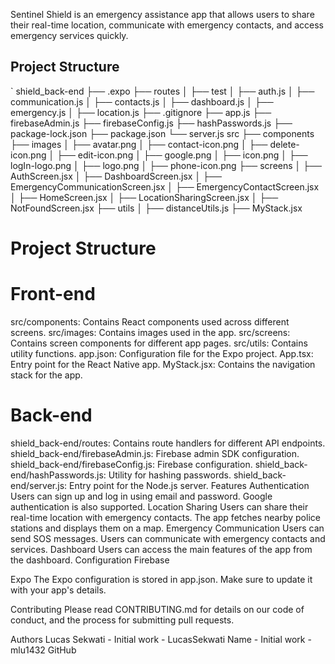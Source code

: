 Sentinel Shield is an emergency assistance app that allows users to share their real-time location, communicate with emergency contacts, and access emergency services quickly.

## Project Structure

`
shield_back-end
├── .expo
├── routes
│   ├── test
│   ├── auth.js
│   ├── communication.js
│   ├── contacts.js
│   ├── dashboard.js
│   ├── emergency.js
│   ├── location.js
├── .gitignore
├── app.js
├── firebaseAdmin.js
├── firebaseConfig.js
├── hashPasswords.js
├── package-lock.json
├── package.json
└── server.js
src
├── components
├── images
│   ├── avatar.png
│   ├── contact-icon.png
│   ├── delete-icon.png
│   ├── edit-icon.png
│   ├── google.png
│   ├── icon.png
│   ├── logIn-logo.png
│   ├── logo.png
│   ├── phone-icon.png
├── screens
│   ├── AuthScreen.jsx
│   ├── DashboardScreen.jsx
│   ├── EmergencyCommunicationScreen.jsx
│   ├── EmergencyContactScreen.jsx
│   ├── HomeScreen.jsx
│   ├── LocationSharingScreen.jsx
│   ├── NotFoundScreen.jsx
├── utils
│   ├── distanceUtils.js
├── MyStack.jsx

# Project Structure
# Front-end
src/components: Contains React components used across different screens.
src/images: Contains images used in the app.
src/screens: Contains screen components for different app pages.
src/utils: Contains utility functions.
app.json: Configuration file for the Expo project.
App.tsx: Entry point for the React Native app.
MyStack.jsx: Contains the navigation stack for the app.

# Back-end

shield_back-end/routes: Contains route handlers for different API endpoints.
shield_back-end/firebaseAdmin.js: Firebase admin SDK configuration.
shield_back-end/firebaseConfig.js: Firebase configuration.
shield_back-end/hashPasswords.js: Utility for hashing passwords.
shield_back-end/server.js: Entry point for the Node.js server.
Features
Authentication
Users can sign up and log in using email and password.
Google authentication is also supported.
Location Sharing
Users can share their real-time location with emergency contacts.
The app fetches nearby police stations and displays them on a map.
Emergency Communication
Users can send SOS messages.
Users can communicate with emergency contacts and services.
Dashboard
Users can access the main features of the app from the dashboard.
Configuration
Firebase

Expo
The Expo configuration is stored in app.json. Make sure to update it with your app's details.

Contributing
Please read CONTRIBUTING.md for details on our code of conduct, and the process for submitting pull requests.

Authors
Lucas Sekwati - Initial work - LucasSekwati
Name - Initial work - mlu1432 GitHub